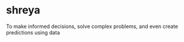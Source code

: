 # shreya
To make informed decisions, solve complex problems, and even create predictions using data
